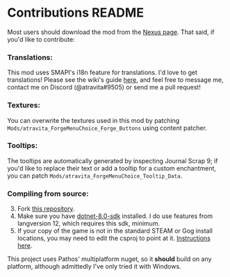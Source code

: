 ﻿Contributions README
====================================

Most users should download the mod from the [Nexus page](https://www.nexusmods.com/stardewvalley/mods/11376). That said, if you'd like to contribute:

### Translations:

This mod uses SMAPI's i18n feature for translations. I'd love to get translations! Please see the wiki's guide [here](https://stardewvalleywiki.com/Modding:Translations), and feel free to message me, contact me on Discord (@atravita#9505) or send me a pull request!

### Textures:

You can overwrite the textures used in this mod by patching `Mods/atravita_ForgeMenuChoice_Forge_Buttons` using content patcher.

### Tooltips:

The tooltips are automatically generated by inspecting Journal Scrap 9; if you'd like to replace their text or add a tooltip for a custom enchantment, you can patch `Mods/atravita_ForgeMenuChoice_Tooltip_Data`.

### Compiling from source:

3. Fork [this repository](https://github.com/atravita-mods/StardewMods).
4. Make sure you have [dotnet-8.0-sdk](https://dotnet.microsoft.com/en-us/download/dotnet/8.0) installed. I do use features from langversion 12, which requires this sdk, minimum.
5. If your copy of the game is not in the standard STEAM or Gog install locations, you may need to edit the csproj to point at it. [Instructions here](https://github.com/Pathoschild/SMAPI/blob/develop/docs/technical/mod-package.md#available-properties).

This project uses Pathos' multiplatform nuget, so it **should** build on any platform, although admittedly I've only tried it with Windows.
